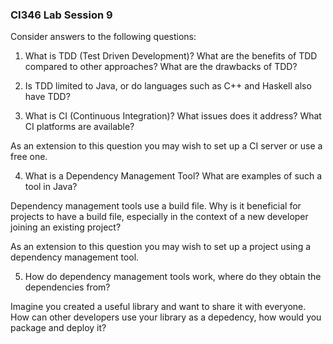 ### CI346 Lab Session 9

Consider answers to the following questions:

1. What is TDD (Test Driven Development)?
What are the benefits of TDD compared to other approaches?
What are the drawbacks of TDD?

2. Is TDD limited to Java, or do languages such as C++ and Haskell also have TDD?

3. What is CI (Continuous Integration)?
What issues does it address?
What CI platforms are available?

As an extension to this question you may wish to set up a CI server or use a free one.

4. What is a Dependency Management Tool?
What are examples of such a tool in Java?

Dependency management tools use a build file.
Why is it beneficial for projects to have a build file,
especially in the context of a new developer joining an existing project?

As an extension to this question you may wish to set up a project using a dependency management tool.

5. How do dependency management tools work, where do they obtain the dependencies from?

Imagine you created a useful library and want to share it with everyone.
How can other developers use your library as a depedency, how would you package
and deploy it?